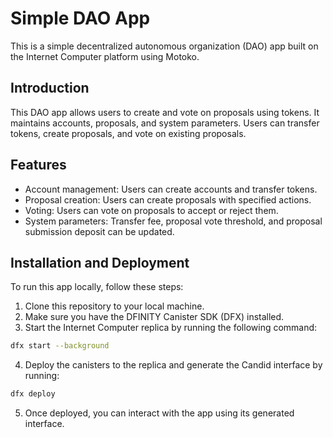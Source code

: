 # Simple DAO App

This is a simple decentralized autonomous organization (DAO) app built on the Internet Computer platform using Motoko.

## Introduction

This DAO app allows users to create and vote on proposals using tokens. It maintains accounts, proposals, and system parameters. Users can transfer tokens, create proposals, and vote on existing proposals.

## Features

- Account management: Users can create accounts and transfer tokens.
- Proposal creation: Users can create proposals with specified actions.
- Voting: Users can vote on proposals to accept or reject them.
- System parameters: Transfer fee, proposal vote threshold, and proposal submission deposit can be updated.

## Installation and Deployment

To run this app locally, follow these steps:

1. Clone this repository to your local machine.
2. Make sure you have the DFINITY Canister SDK (DFX) installed.
3. Start the Internet Computer replica by running the following command:

```bash
dfx start --background
```

4. Deploy the canisters to the replica and generate the Candid interface by running:

```bash
dfx deploy
```

5. Once deployed, you can interact with the app using its generated interface.
